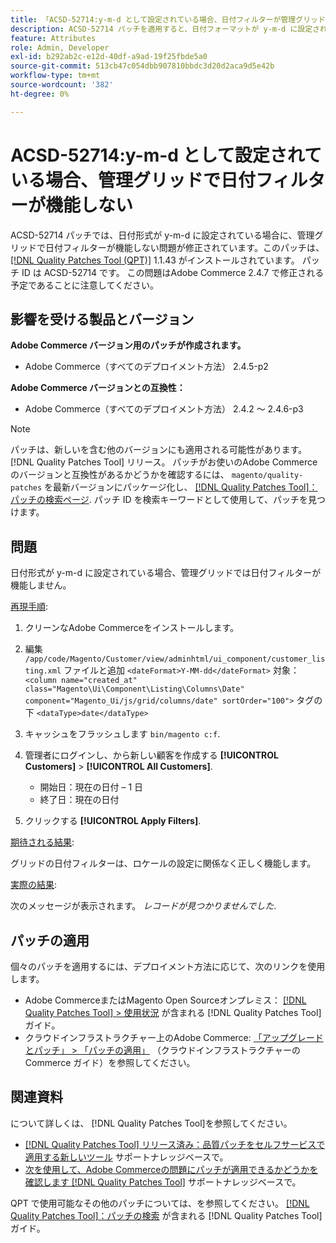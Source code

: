 ```yaml
---
title: 「ACSD-52714:y-m-d として設定されている場合、日付フィルターが管理グリッドで機能しない」
description: ACSD-52714 パッチを適用すると、日付フォーマットが y-m-d に設定されている場合に、管理グリッドで日付フィルターが機能しないAdobe Commerceの問題が修正されます。
feature: Attributes
role: Admin, Developer
exl-id: b292ab2c-e12d-40df-a9ad-19f25fbde5a0
source-git-commit: 513cb47c054dbb907810bbdc3d20d2aca9d5e42b
workflow-type: tm+mt
source-wordcount: '382'
ht-degree: 0%

---
```


# ACSD-52714:y-m-d として設定されている場合、管理グリッドで日付フィルターが機能しない

ACSD-52714 パッチでは、日付形式が y-m-d に設定されている場合に、管理グリッドで日付フィルターが機能しない問題が修正されています。このパッチは、 [[!DNL Quality Patches Tool (QPT)]](/help/announcements/adobe-commerce-announcements/magento-quality-patches-released-new-tool-to-self-serve-quality-patches.md) 1.1.43 がインストールされています。 パッチ ID は ACSD-52714 です。 この問題はAdobe Commerce 2.4.7 で修正される予定であることに注意してください。

## 影響を受ける製品とバージョン

**Adobe Commerce バージョン用のパッチが作成されます。**

* Adobe Commerce（すべてのデプロイメント方法） 2.4.5-p2

**Adobe Commerce バージョンとの互換性：**

* Adobe Commerce（すべてのデプロイメント方法） 2.4.2 ～ 2.4.6-p3

>[!NOTE]
>
>パッチは、新しいを含む他のバージョンにも適用される可能性があります。 [!DNL Quality Patches Tool] リリース。 パッチがお使いのAdobe Commerceのバージョンと互換性があるかどうかを確認するには、 `magento/quality-patches` を最新バージョンにパッケージ化し、 [[!DNL Quality Patches Tool]：パッチの検索ページ](https://experienceleague.adobe.com/tools/commerce-quality-patches/index.html). パッチ ID を検索キーワードとして使用して、パッチを見つけます。

## 問題

日付形式が y-m-d に設定されている場合、管理グリッドでは日付フィルターが機能しません。

<u>再現手順</u>:

1. クリーンなAdobe Commerceをインストールします。
1. 編集
   `/app/code/Magento/Customer/view/adminhtml/ui_component/customer_listing.xml`
ファイルと追加
   `<dateFormat>Y-MM-dd</dateFormat>`
対象：
   `<column name="created_at" class="Magento\Ui\Component\Listing\Columns\Date" component="Magento_Ui/js/grid/columns/date" sortOrder="100">`
タグの下
   `<dataType>date</dataType>`

1. キャッシュをフラッシュします `bin/magento c:f`.
1. 管理者にログインし、から新しい顧客を作成する **[!UICONTROL Customers]** > **[!UICONTROL All Customers]**.

   * 開始日：現在の日付 – 1 日
   * 終了日：現在の日付

1. クリックする **[!UICONTROL Apply Filters]**.

<u>期待される結果</u>:

グリッドの日付フィルターは、ロケールの設定に関係なく正しく機能します。

<u>実際の結果</u>:

次のメッセージが表示されます。 *レコードが見つかりませんでした*.

## パッチの適用

個々のパッチを適用するには、デプロイメント方法に応じて、次のリンクを使用します。

* Adobe CommerceまたはMagento Open Sourceオンプレミス： [[!DNL Quality Patches Tool] > 使用状況](https://experienceleague.adobe.com/docs/commerce-operations/tools/quality-patches-tool/usage.html) が含まれる [!DNL Quality Patches Tool] ガイド。
* クラウドインフラストラクチャー上のAdobe Commerce: [「アップグレードとパッチ」 > 「パッチの適用」](https://experienceleague.adobe.com/docs/commerce-cloud-service/user-guide/develop/upgrade/apply-patches.html) （クラウドインフラストラクチャーのCommerce ガイド）を参照してください。

## 関連資料

について詳しくは、 [!DNL Quality Patches Tool]を参照してください。

* [[!DNL Quality Patches Tool] リリース済み：品質パッチをセルフサービスで適用する新しいツール](/help/announcements/adobe-commerce-announcements/magento-quality-patches-released-new-tool-to-self-serve-quality-patches.md) サポートナレッジベースで。
* [次を使用して、Adobe Commerceの問題にパッチが適用できるかどうかを確認します [!DNL Quality Patches Tool]](/help/support-tools/patches-available-in-qpt-tool/check-patch-for-magento-issue-with-magento-quality-patches.md) サポートナレッジベースで。

QPT で使用可能なその他のパッチについては、を参照してください。 [[!DNL Quality Patches Tool]：パッチの検索](https://experienceleague.adobe.com/tools/commerce-quality-patches/index.html) が含まれる [!DNL Quality Patches Tool] ガイド。

